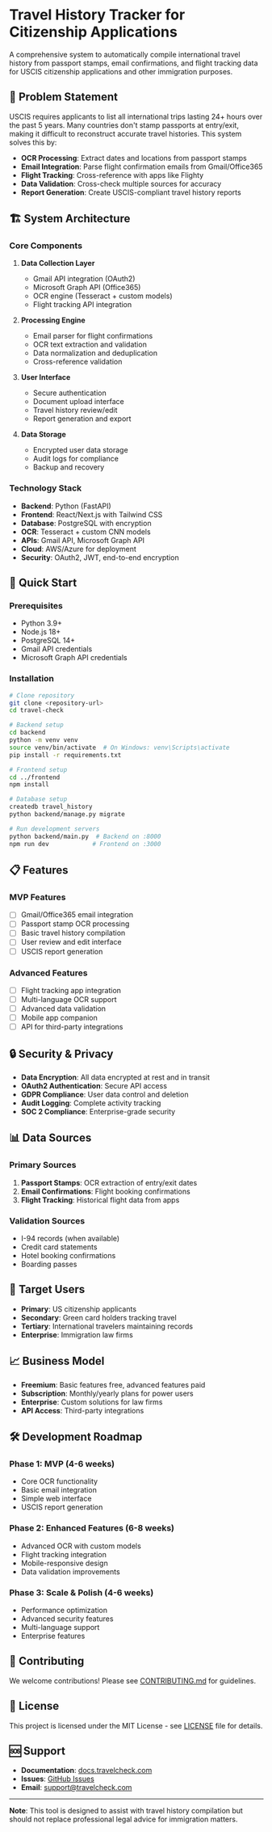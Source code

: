 # Travel History Tracker for Citizenship Applications

A comprehensive system to automatically compile international travel history from passport stamps, email confirmations, and flight tracking data for USCIS citizenship applications and other immigration purposes.

## 🎯 Problem Statement

USCIS requires applicants to list all international trips lasting 24+ hours over the past 5 years. Many countries don't stamp passports at entry/exit, making it difficult to reconstruct accurate travel histories. This system solves this by:

- **OCR Processing**: Extract dates and locations from passport stamps
- **Email Integration**: Parse flight confirmation emails from Gmail/Office365
- **Flight Tracking**: Cross-reference with apps like Flighty
- **Data Validation**: Cross-check multiple sources for accuracy
- **Report Generation**: Create USCIS-compliant travel history reports

## 🏗️ System Architecture

### Core Components

1. **Data Collection Layer**
   - Gmail API integration (OAuth2)
   - Microsoft Graph API (Office365)
   - OCR engine (Tesseract + custom models)
   - Flight tracking API integration

2. **Processing Engine**
   - Email parser for flight confirmations
   - OCR text extraction and validation
   - Data normalization and deduplication
   - Cross-reference validation

3. **User Interface**
   - Secure authentication
   - Document upload interface
   - Travel history review/edit
   - Report generation and export

4. **Data Storage**
   - Encrypted user data storage
   - Audit logs for compliance
   - Backup and recovery

### Technology Stack

- **Backend**: Python (FastAPI)
- **Frontend**: React/Next.js with Tailwind CSS
- **Database**: PostgreSQL with encryption
- **OCR**: Tesseract + custom CNN models
- **APIs**: Gmail API, Microsoft Graph API
- **Cloud**: AWS/Azure for deployment
- **Security**: OAuth2, JWT, end-to-end encryption

## 🚀 Quick Start

### Prerequisites
- Python 3.9+
- Node.js 18+
- PostgreSQL 14+
- Gmail API credentials
- Microsoft Graph API credentials

### Installation

```bash
# Clone repository
git clone <repository-url>
cd travel-check

# Backend setup
cd backend
python -m venv venv
source venv/bin/activate  # On Windows: venv\Scripts\activate
pip install -r requirements.txt

# Frontend setup
cd ../frontend
npm install

# Database setup
createdb travel_history
python backend/manage.py migrate

# Run development servers
python backend/main.py  # Backend on :8000
npm run dev            # Frontend on :3000
```

## 📋 Features

### MVP Features
- [ ] Gmail/Office365 email integration
- [ ] Passport stamp OCR processing
- [ ] Basic travel history compilation
- [ ] User review and edit interface
- [ ] USCIS report generation

### Advanced Features
- [ ] Flight tracking app integration
- [ ] Multi-language OCR support
- [ ] Advanced data validation
- [ ] Mobile app companion
- [ ] API for third-party integrations

## 🔒 Security & Privacy

- **Data Encryption**: All data encrypted at rest and in transit
- **OAuth2 Authentication**: Secure API access
- **GDPR Compliance**: User data control and deletion
- **Audit Logging**: Complete activity tracking
- **SOC 2 Compliance**: Enterprise-grade security

## 📊 Data Sources

### Primary Sources
1. **Passport Stamps**: OCR extraction of entry/exit dates
2. **Email Confirmations**: Flight booking confirmations
3. **Flight Tracking**: Historical flight data from apps

### Validation Sources
- I-94 records (when available)
- Credit card statements
- Hotel booking confirmations
- Boarding passes

## 🎯 Target Users

- **Primary**: US citizenship applicants
- **Secondary**: Green card holders tracking travel
- **Tertiary**: International travelers maintaining records
- **Enterprise**: Immigration law firms

## 📈 Business Model

- **Freemium**: Basic features free, advanced features paid
- **Subscription**: Monthly/yearly plans for power users
- **Enterprise**: Custom solutions for law firms
- **API Access**: Third-party integrations

## 🛠️ Development Roadmap

### Phase 1: MVP (4-6 weeks)
- Core OCR functionality
- Basic email integration
- Simple web interface
- USCIS report generation

### Phase 2: Enhanced Features (6-8 weeks)
- Advanced OCR with custom models
- Flight tracking integration
- Mobile-responsive design
- Data validation improvements

### Phase 3: Scale & Polish (4-6 weeks)
- Performance optimization
- Advanced security features
- Multi-language support
- Enterprise features

## 🤝 Contributing

We welcome contributions! Please see [CONTRIBUTING.md](CONTRIBUTING.md) for guidelines.

## 📄 License

This project is licensed under the MIT License - see [LICENSE](LICENSE) file for details.

## 🆘 Support

- **Documentation**: [docs.travelcheck.com](https://docs.travelcheck.com)
- **Issues**: [GitHub Issues](https://github.com/travel-check/issues)
- **Email**: support@travelcheck.com

---

**Note**: This tool is designed to assist with travel history compilation but should not replace professional legal advice for immigration matters.
